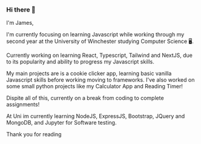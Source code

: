 ### Hi there 👋

I'm James,

I'm currently focusing on learning Javascript while working through my second year at the University of Winchester studying Computer Science 🖥️.

Currently working on learning React, Typescript, Tailwind and NextJS, due to its popularity and ability to progress my Javascript skills.

My main projects are is a cookie clicker app, learning basic vanilla Javascript skills before working moving to frameworks. I've also worked on some small python projects like my Calculator App and Reading Timer!

Dispite all of this, currently on a break from coding to complete assignments!

At Uni im currently learning NodeJS, ExpressJS, Bootstrap, JQuery and MongoDB, and Jupyter for Software testing.

Thank you for reading

<!--
**JumesP/JumesP** is a ✨ _special_ ✨ repository because its `README.md` (this file) appears on your GitHub profile.

Javascript, SQL, PHP, Arduino(C++) and Java <- summer between uni yr 1-2

Here are some ideas to get you started:

- 🔭 I’m currently working on ...
- 🌱 I’m currently learning ...
- 👯 I’m looking to collaborate on ...
- 🤔 I’m looking for help with ...
- 💬 Ask me about ...
- 📫 How to reach me: ...
- 😄 Pronouns: ...
- ⚡ Fun fact: ...
-->

